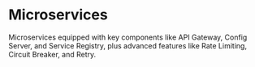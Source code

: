# Microservices
Microservices  equipped with key components like API Gateway, Config Server, and Service Registry, plus advanced features like Rate Limiting, Circuit Breaker, and Retry. 
